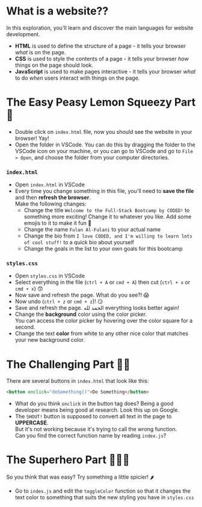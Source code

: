 # What is a website??

In this exploration, you'll learn and discover the main languages for website development.

* **HTML** is used to define the structure of a page - it tells your browser _what_ is on the page.
* **CSS** is used to style the contents of a page - it tells your browser _how_ things on the page should look.
* **JavaScript** is used to make pages interactive - it tells your browser _what_ to do _when_ users interact with things on the page.

# The Easy Peasy Lemon Squeezy Part 🍋

* Double click on `index.html` file, now you should see the website in your browser! Yay!
* Open the folder in VSCode. You can do this by dragging the folder to the VSCode icon on your machine, or you can go to VSCode and go to `File > Open`, and choose the folder from your computer directories.

### `index.html`

* Open `index.html` in VSCode
* Every time you change something in this file, you'll need to **save the file** and then **refresh the browser**.  
Make the following changes:
  * Change the title `Welcome to the Full-Stack Bootcamp by CODED!` to something more exciting! Change it to whatever you like. Add some emojis to it to make it fun 🥰
  * Change the name `Fulan Al-Fulani` to your actual name
  * Change the bio from `I love CODED, and I'm willing to learn lots of cool stuff!` to a quick bio about yourself
  * Change the goals in the list to your own goals for this bootcamp

### `styles.css`

* Open `styles.css` in VSCode
* Select everything in the file (`ctrl + A` or `cmd + A`) then cut (`ctrl + x` or `cmd + x`) 😙
* Now save and refresh the page. What do you see?! 😱
* Now undo (`ctrl + z` or `cmd + z`)! 😏
* Save and refresh the page. الحمد لله everything looks better again!
* Change the **background** color using the color picker.  
  You can access the color picker by hovering over the color square for a second. 
* Change the text **color** from white to any other nice color that matches your new background color.

# The Challenging Part 🤼‍♀️

There are several buttons in `index.html` that look like this:

```html
<button onclick="doSomething()">Do Something</button>
```

* What do you think `onclick` in the button tag does? Being a good developer means being good at research. Look this up on Google.
* The `SHOUT!` button is supposed to convert all text in the page to **UPPERCASE**.  
  But it's not working because it's trying to call the wrong function.  
  Can you find the correct function name by reading `index.js`?

# The Superhero Part 🦸🏻‍♂️

So you think that was easy? Try something a little spicier! 🌶

* Go to `index.js` and edit the `toggleColor` function so that it changes the text color to something that suits the new styling you have in `styles.css`
